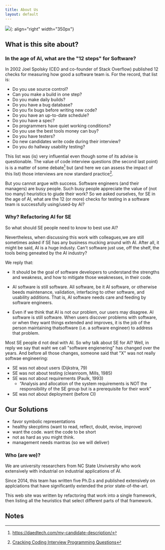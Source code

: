 ```yaml
---
title: About Us
layout: default
---
```


![](http://gobeyondseo.com/wp-content/uploads/2011/11/AboutUs.jpg){: align="right" width="350px"}

## What is this site about?


### In the age of AI, what are the "12 steps" for Software?

In 2002 Joel Spolsky (CEO and co-founder of Stack Overflow)
published 12 checks for
 measuring how good a software team is. 
For the record, that list is:


-    Do you use source control?
-    Can you make a build in one step?
-    Do you make daily builds?
-    Do you have a bug database?
-    Do you fix bugs before writing new code?
-    Do you have an up-to-date schedule?
-    Do you have a spec?
-    Do programmers have quiet working conditions?
-    Do you use the best tools money can buy?
-    Do you have testers?
-    Do new candidates write code during their interview?
-   Do you do hallway usability testing?


This list was (is) very influential even though
 some of its advise is  questionable.
The value
of code interview questions (the second
last point) is is a matter of some debate[^1] but (and here we can assess
the impact of this list) those interviews are now standard practice[^2].

But you cannot argue with success. Software engineers (and their managers)
are busy people. Such busy people appreciate the value of (not too many)
heuristics to giude their work? So we asked ourselves,
for  SE in the age of AI, what are the 12 (or more) checks for testing in a
software team is successfully using/used-by  AI?

### Why? Refactoring AI for SE

So what should SE people need to know to best use AI?

Nevertheless, when discussing this work with colleagues,we are still sometimes asked if 
SE has any business mucking around with AI.
After all, it might be said, AI is a huge industy.
Can't software just use, off the shelf, the tools being geneated by the AI industry?

We reply that:

- It should be the goal of software developers to understand the strengths and weakness, and how to
mitigate those weaknesses, in their code.
- AI software is still software. All software, be it AI software, or otherwise
beeds maintenance, validation, interfacing to other software, and usability additions.
That is, AI software needs care and feeding by software engineers.

- Even if we think that AI is not our problem, our users may disagree. AI software is still software.
When users discover problems with software, 
or when they want things extended and improves,
it is the job of the person maintaining thatsoftware (i.e. a software engineer) to address that problem.

Most SE people d not deal with AI. So why talk about SE for AI? Well, in reply we say that waht we call
"software engienering" has changed over the years. And before all those changes, someone
said that "X" was not really softwae engineering:

- SE was not about  users (Dijkstra, 79)
- SE was not about testing (cleanroom, Mills, 1985)
- SE was not about requirements (Paulk, 1993)
    - “Analysis and allocation of the system requirements is NOT the responsibility of the SE group but is a prerequisite for their work”
- SE was not about deployment (before CI)


## Our Solutions


- favor symbolic representations
- healthy skecptims (want to read, reflect, doubt, revise, improve)
- want the code. want the code to be short
- not as hard as you might think.
- management needs mantras (so we will deliver)



### Who (are we)?

We are university researchers from NC State Unviversity who work extensively
with  industrial on industrial applications of AI.

Since 2014, this team has written five Ph.D.s and published extensively on
applciations that have significantly extended the prior state-of-the-art.

This web site was written by refactoring that work into a single framework,
then listing all the heuristics that select different parts of that framework.


## Notes

[^1]: https://daedtech.com/my-candidate-description/
[^2]: [Cracking Coding Interview Programming Questions](http://tinyurl.com/hlevbsd)
